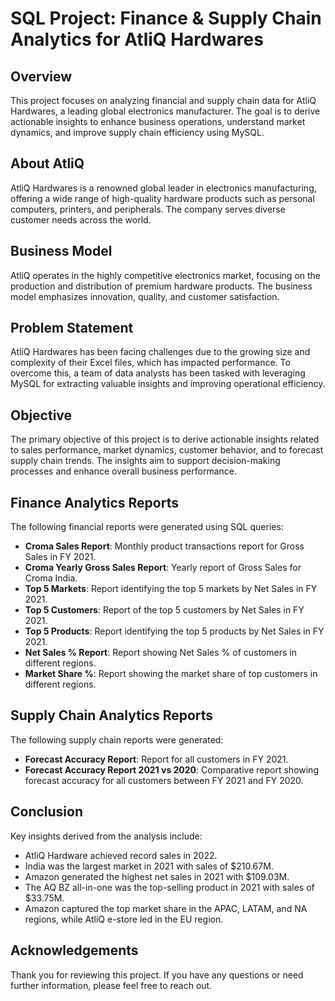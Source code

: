 # SQL Project: Finance & Supply Chain Analytics for AtliQ Hardwares

## Overview

This project focuses on analyzing financial and supply chain data for AtliQ Hardwares, a leading global electronics manufacturer. The goal is to derive actionable insights to enhance business operations, understand market dynamics, and improve supply chain efficiency using MySQL.

## About AtliQ

AtliQ Hardwares is a renowned global leader in electronics manufacturing, offering a wide range of high-quality hardware products such as personal computers, printers, and peripherals. The company serves diverse customer needs across the world.

## Business Model

AtliQ operates in the highly competitive electronics market, focusing on the production and distribution of premium hardware products. The business model emphasizes innovation, quality, and customer satisfaction.

## Problem Statement

AtliQ Hardwares has been facing challenges due to the growing size and complexity of their Excel files, which has impacted performance. To overcome this, a team of data analysts has been tasked with leveraging MySQL for extracting valuable insights and improving operational efficiency.

## Objective

The primary objective of this project is to derive actionable insights related to sales performance, market dynamics, customer behavior, and to forecast supply chain trends. The insights aim to support decision-making processes and enhance overall business performance.

## Finance Analytics Reports

The following financial reports were generated using SQL queries:

- **Croma Sales Report**: Monthly product transactions report for Gross Sales in FY 2021.
- **Croma Yearly Gross Sales Report**: Yearly report of Gross Sales for Croma India.
- **Top 5 Markets**: Report identifying the top 5 markets by Net Sales in FY 2021.
- **Top 5 Customers**: Report of the top 5 customers by Net Sales in FY 2021.
- **Top 5 Products**: Report identifying the top 5 products by Net Sales in FY 2021.
- **Net Sales % Report**: Report showing Net Sales % of customers in different regions.
- **Market Share %**: Report showing the market share of top customers in different regions.

## Supply Chain Analytics Reports

The following supply chain reports were generated:

- **Forecast Accuracy Report**: Report for all customers in FY 2021.
- **Forecast Accuracy Report 2021 vs 2020**: Comparative report showing forecast accuracy for all customers between FY 2021 and FY 2020.

## Conclusion

Key insights derived from the analysis include:
- AtliQ Hardware achieved record sales in 2022.
- India was the largest market in 2021 with sales of $210.67M.
- Amazon generated the highest net sales in 2021 with $109.03M.
- The AQ BZ all-in-one was the top-selling product in 2021 with sales of $33.75M.
- Amazon captured the top market share in the APAC, LATAM, and NA regions, while AtliQ e-store led in the EU region.

## Acknowledgements

Thank you for reviewing this project. If you have any questions or need further information, please feel free to reach out.
